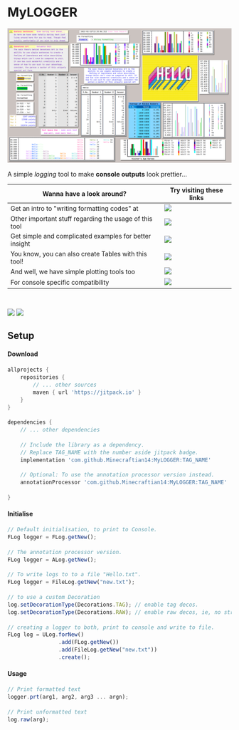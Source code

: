 #  MyLOGGER

![Collage](images/collage.png)

A simple _logging_ tool to make **console outputs** look prettier...

Wanna have a look around?                              | Try visiting these links
-------------------------------------------------------|---------------------------------------------------------------------------------------------------
Get an intro to "writing formatting codes" at          | [![](https://img.shields.io/badge/Logger-Instructions-yellow)](WRITING_A_FORMAT_FOR_DECORATION.md)
Other important stuff regarding the usage of this tool | [![](https://img.shields.io/badge/Logger-Stuff-cyan)](OTHER_IMPORTANT_THINGS.md)
Get simple and complicated examples for better insight | [![](https://img.shields.io/badge/Logger-Examples-orange)](LOGGER_EXAMPLES.md)
You know, you can also create Tables with this tool!   | [![](https://img.shields.io/badge/Tables-Examples-green)](TABLE_EXAMPLES.md)
And well, we have simple plotting tools too            | [![](https://img.shields.io/badge/Plotting-Examples-red)](PLOTTING.md)
For console specific compatibility                     | [![](https://img.shields.io/badge/Console-Compatibility-purple)](SUPPORT.md) 

<br />

[![](https://jitpack.io/v/Minecraftian14/MyLOGGER.svg)](https://jitpack.io/#Minecraftian14/MyLOGGER)
[![](https://img.shields.io/discord/872811194170347520?color=%237289da&logoColor=%23424549)](https://discord.gg/hZnHFGvU6W)

## Setup

#### Download

```groovy
allprojects {
    repositories {
        // ... other sources
        maven { url 'https://jitpack.io' }
    }
}

dependencies {
    // ... other dependencies

    // Include the library as a dependency. 
    // Replace TAG_NAME with the number aside jitpack badge.
    implementation 'com.github.Minecraftian14:MyLOGGER:TAG_NAME'

    // Optional: To use the annotation processor version instead.
    annotationProcessor 'com.github.Minecraftian14:MyLOGGER:TAG_NAME'

}
```

#### Initialise

```js
// Default initialisation, to print to Console.
FLog logger = FLog.getNew();

// The annotation processor version.
FLog logger = ALog.getNew();

// To write logs to to a file "Hello.txt".
FLog logger = FileLog.getNew("new.txt");

// to use a custom Decoration
log.setDecorationType(Decorations.TAG); // enable tag decos.
log.setDecorationType(Decorations.RAW); // enable raw decos, ie, no strange characters.

// creating a logger to both, print to console and write to file.
FLog log = ULog.forNew()
                .add(FLog.getNew())
                .add(FileLog.getNew("new.txt"))
                .create();
```

#### Usage

```js
// Print formatted text 
logger.prt(arg1, arg2, arg3 ... argn);

// Print unformatted text
log.raw(arg);
```
